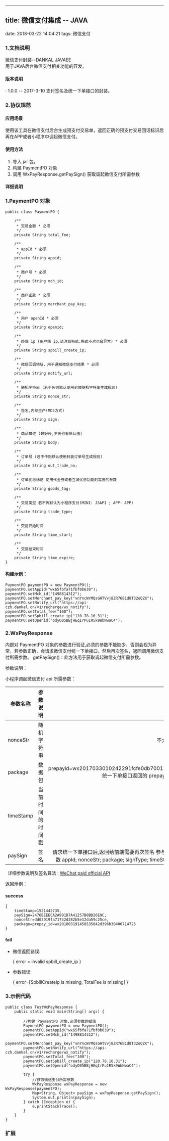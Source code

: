 ---------------------------
title: 微信支付集成 -- JAVA
---------------------------
date: 2018-03-22 14:04:21
tags: 微信支付

### 1.文档说明

  微信支付封装--DANKAL JAVAEE    
  用于JAVA后台微信支付相关功能的开发。

#### 版本说明   
· 1.0.0 -- 2017-3-10 
支付签名及统一下单接口的封装。

### 2.协议规范
#### 应用场景
使用该工具在微信支付后台生成预支付交易单，返回正确的预支付交易回话标识后再在APP或者小程序中调起微信支付。

#### 使用方法
1. 导入 jar 包。
2. 构建 PaymentPO 对象 
3. 调用 WxPayResponse.getPaySign() 获取调起微信支付所需参数

#### 详细说明
### 1.PaymentPO 对象

    
    public class PaymentPO {

        /**
         * 交易金额 * 必须
         */
        private String total_fee;
    
        /**
         * appId * 必须
         */
        private String appid;
    
        /**
         * 商户号 * 必须
         */
        private String mch_id;
    
        /**
         * 商户密匙 * 必须
         */
        private String merchant_pay_key;
    
        /**
         * 用户 openId * 必须
         */
        private String openid;
    
        /**
         * 终端 ip (用户端 ip,请注意格式,格式不对也会异常) * 必须
         */
        private String spbill_create_ip;
    
        /**
         * 微信回调地址，用于通知微信支付结果 * 必须
         */
        private String notify_url;
    
        /**
         * 随机字符串 (若不传则默认使用封装随机字符串生成规则)
         */
        private String nonce_str;
    
        /**
         * 签名,内部生产(MD5方式)
         */
        private String sign;
    
        /**
         * 商品描述 (最好传,不传也有默认值)
         */
        private String body;
    
        /**
         * 订单号 (若不传则默认使用封装订单号生成规则)
         */
        private String out_trade_no;
    
        /**
         * 订单优惠标记 使用代金券或者立减优惠功能时需要的参数
         */
        private String goods_tag;
    
        /**
         * 交易类型 若不传默认为小程序支付(MINI: JSAPI ; APP: APP)
         */
        private String trade_type;
    
        /**
         * 交易开始时间
         */
        private String time_start;
    
        /**
         * 交易结束时间
         */
        private String time_expire;
    }
    
#### 构建示例：

    PaymentPO paymentPO = new PaymentPO();
    paymentPO.setAppid("wx65fbfa71fbf0b639");
    paymentPO.setMch_id("1498814312");
    paymentPO.setMerchant_pay_key("vnYncWrMQsGHTVvj8ZR76B1d8T32oQZK");
    paymentPO.setNotify_url("https://api-czh.dankal.cn/v1/recharge/wx_notify");
    paymentPO.setTotal_fee("100");
    paymentPO.setSpbill_create_ip("120.78.10.31");
    paymentPO.setOpenid("odyO05BBjHEqIrPu1R5k9WbNwaC4");
    
### 2.WxPayResponse 

  内部对 PaymentPO 对象的参数进行验证,必须的参数不能缺少，否则会视为异常，若参数正确，会请求微信支付统一下单接口，然后再次签名，返回调用微信支付所需参数。 
  getPaySign()：此方法用于获取调起微信支付所需参数。   
   
  参数说明：

小程序调起微信支付 api 所需参数：   

| 参数名称        | 参数说明           | 备注  |
| --------------- |:------------------:| -----:|
| nonceStr        | 随机字符串         | 不大于 32 位 |
| package         | 数据包             | prepayid=wx2017033010242291fcfe0db70013231072 统一下单接口返回的 prepayid 参数值|
| timeStamp       | 当前时间的时间戳   | 单位 : 秒 |
| paySign         | 签名               | 请求统一下单接口后,返回给前端需要再次签名 参与签名的参数 appId; nonceStr; package; signType; timeStamp; key|

&nbsp;&nbsp;详细参数说明及签名算法 : [WeChat paid official API](https://pay.weixin.qq.com/wiki/doc/api/wxa/wxa_api.php?chapter=7_7&index=5)   
  
返回示例：

#### success

    {
        timeStamp=1521442735, 
        paySign=2476BEEECA2A991D7A41257B0BD26E9C, 
        nonceStr=dd03919fa71742d282b5e12da59c25ce, 
        package=prepay_id=wx201803191458535042d396b30400714725
    }     
#### fail 
- 微信返回错误:


    {
        error = invalid spbill_create_ip
    }
- 参数错误:


    {
        error=[SpbillCreateIp is missing, TotalFee is missing]
    }    
    
### 3.示例代码

    public class TestWxPayResponse {
        public static void main(String[] args) {

            //构建 PaymentPO 对象,必须参数的赋值
            PaymentPO paymentPO = new PaymentPO();
            paymentPO.setAppid("wx65fbfa71fbf0b639");
            paymentPO.setMch_id("1498814312");
            paymentPO.setMerchant_pay_key("vnYncWrMQsGHTVvj8ZR76B1d8T32oQZK");
            paymentPO.setNotify_url("https://api-czh.dankal.cn/v1/recharge/wx_notify");
            paymentPO.setTotal_fee("100");
            paymentPO.setSpbill_create_ip("120.78.10.31");
            paymentPO.setOpenid("odyO05BBjHEqIrPu1R5k9WbNwaC4");
    
            try {
                //获取微信支付所需参数
                WxPayResponse wxPayResponse = new WxPayResponse(paymentPO);
                Map<String, Object> paySign = wxPayResponse.getPaySign();
                System.out.println(paySign);
            } catch (Exception e) {
                e.printStackTrace();
            }
        }
    }
    
### 扩展